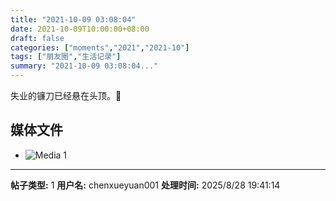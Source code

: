 ```yaml
---
title: "2021-10-09 03:08:04"
date: 2021-10-09T10:00:00+08:00
draft: false
categories: ["moments","2021","2021-10"]
tags: ["朋友圈","生活记录"]
summary: "2021-10-09 03:08:04..."
---
```


失业的镰刀已经悬在头顶。🥲

## 媒体文件

- ![Media 1](/Moments/photos/2021-10-09/202110090308040.jpg)

---

**帖子类型:** 1
**用户名:** chenxueyuan001
**处理时间:** 2025/8/28 19:41:14